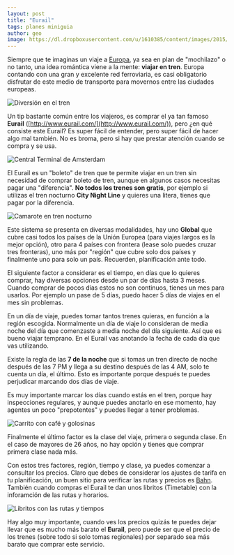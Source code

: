 ```yaml
---
layout: post
title: "Eurail"
tags: planes miniguia
author: geo
image: https://dl.dropboxusercontent.com/u/1610385/content/images/2015/05/DSC07054.JPG
---
```

Siempre que te imaginas un viaje a [Europa](/tag/europa), ya sea en plan de "mochilazo" o no tanto, una idea romántica viene a la mente: **viajar en tren**. Europa contando con una gran y excelente red ferroviaria, es casi obligatorio disfrutar de este medio de transporte para movernos entre las ciudades europeas.

![Diversión en el tren](https://dl.dropboxusercontent.com/u/1610385/content/images/2015/05/DSC07051.JPG)

Un tip bastante común entre los viajeros, es comprar el ya tan famoso **Eurail** ([http://www.eurail.com/](http://www.eurail.com/)), pero ¿en qué consiste este Eurail? Es super fácil de entender, pero super fácil de hacer algo mal también. No es broma, pero si hay que prestar atención cuando se compra y se usa.

![Central Terminal de Amsterdam](https://dl.dropboxusercontent.com/u/1610385/content/images/2015/05/DSC06658.JPG)

El Eurail es un "boleto" de tren que te permite viajar en un tren sin necesidad de comprar boleto de tren, aunque en algunos casos necesitas pagar una "diferencia". **No todos los trenes son gratis**, por ejemplo si utilizas el tren nocturno **City Night Line** y quieres una litera, tienes que pagar por la diferencia.

![Camarote en tren nocturno](https://dl.dropboxusercontent.com/u/1610385/content/images/2015/05/DSC05650.JPG)

Este sistema se presenta en diversas modalidades, hay uno **Global** que cubre casi todos los países de la Unión Europea (para viajes largos es la mejor opción), otro para 4 países con frontera (lease solo puedes cruzar tres fronteras), uno más por "región" que cubre solo dos países y finalmente uno para solo un país. Recuerden, planificación ante todo.

El siguiente factor a considerar es el tiempo, en días que lo quieres comprar, hay diversas opciones desde un par de días hasta 3 meses. Cuando comprar de pocos días estos no son continuos, tienes un mes para usarlos. Por ejemplo un pase de 5 días, puedo hacer 5 días de viajes en el mes sin problemas.

En un día de viaje, puedes tomar tantos trenes quieras, en función a la región escogida. Normalmente un día de viaje lo consideran de media noche del día que comenzaste a media noche del día siguiente. Así que es bueno viajar temprano. En el Eurail vas anotando la fecha de cada día que vas utilizando. 

Existe la regla de las **7 de la noche** que si tomas un tren directo de noche después de las 7 PM y llega a su destino después de las 4 AM, solo te cuenta un día, el último. Esto es importante porque después te puedes perjudicar marcando dos días de viaje.

Es muy importante marcar los días cuando estás en el tren, porque hay inspecciones regulares, y aunque puedes anotarlo en ese momento, hay agentes un poco "prepotentes" y puedes llegar a tener problemas.
 
![Carrito con café y golosinas](https://dl.dropboxusercontent.com/u/1610385/content/images/2015/05/DSC06790.JPG)

Finalmente el último factor es la clase del viaje, primera o segunda clase. En el caso de mayores de 26 años, no hay opción y tienes que comprar primera clase nada más. 

Con estos tres factores, región, tiempo y clase, ya puedes comenzar a consultar los precios. Claro que debes de considerar los ajustes de tarifa en tu planificación, un buen sitio para verificar las rutas y precios es [Bahn](https://www.bahn.com/i/view/index.shtml). También cuando compras el Eurail te dan unos libritos (Timetable) con la inforamción de las rutas y horarios.

![Libritos con las rutas y tiempos](https://dl.dropboxusercontent.com/u/1610385/content/images/2015/05/IMG_20150203_184948039.jpg)

Hay algo muy importante, cuando ves los precios quizás te puedes dejar llevar que es mucho más barato el **Eurail**, pero puede ser que el precio de los trenes (sobre todo si solo tomas regionales) por separado sea más barato que comprar este servicio. 